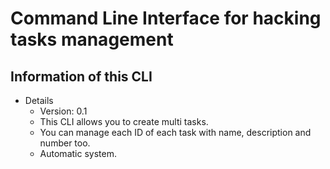 # Command Line Interface for hacking tasks management

## Information of this CLI
- Details
  - Version: 0.1
  - This CLI allows you to create multi tasks.
  - You can manage each ID of each task with name, description and number too.
  - Automatic system.
